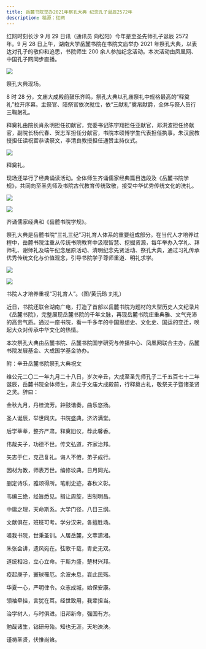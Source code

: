 ```yaml
---
title: 岳麓书院举办2021年祭孔大典 纪念孔子诞辰2572年
description: 稿源：红网
---
```


<!--StartFragment-->

红网时刻长沙 9 月 29 日讯（通讯员 向松阳）今年是至圣先师孔子诞辰 2572 年。9 月 28 日上午，湖南大学岳麓书院在书院文庙举办 2021 年祭孔大典，以表达对孔子的敬仰和追思，书院师生 200 余人参加纪念活动。本次活动由凤凰网、中国孔子网同步直播。

![](https://pics7.baidu.com/feed/b7003af33a87e95070b7ac806ff3634af9f2b48a.jpeg?token=9c0658528ffe86fcb43834ed48e4b184)

祭孔大典现场。

8 时 28 分，文庙大成殿前鼓乐齐鸣，祭孔大典以孔庙祭礼中规格最高的“释奠礼”拉开序幕。主祭官、陪祭官依次就位，依“三献礼”奠帛献爵，全体与祭人员行三鞠躬礼。

释奠礼由院长肖永明担任初献官，党委书记陈宇翔担任亚献官，邓洪波担任终献官，副院长杨代春、贺志军担任分献官，书院本硕博学生代表担任执事。朱汉民教授担任读祝官恭读祭文，李清良教授担任通赞主持仪式。

![](https://pics3.baidu.com/feed/c8ea15ce36d3d539077acdafb84cd959342ab068.jpeg?token=cec8b199c7c9e3c7d87def118562838f)

释奠礼。

现场还举行了经典诵读活动。全体师生齐诵儒家经典篇目选段及《岳麓书院学规》，共同向至圣先师及书院古代教育传统致敬，接受中华优秀传统文化的洗礼。

![](https://pics4.baidu.com/feed/77094b36acaf2edde6acfed30ddb31e0380193fb.jpeg?token=689ff74b5898ecc53ba674207889c49e)

![](https://pics0.baidu.com/feed/aec379310a55b3194d271200c362b22fcefc1739.jpeg?token=f6a28b50b02f58eb5c867cb12607e58e)

齐诵儒家经典和《岳麓书院学规》。

祭孔大典是岳麓书院“三礼三纪”习礼育人体系的重要组成部分。在当代人才培养过程中，岳麓书院注重从传统书院教育中汲取智慧、挖掘资源，每年举办入学礼、拜师礼、谢师礼及端午纪念屈原活动、清明纪念先贤活动、祭孔大典，通过习礼传承优秀传统文化与价值观念，引导书院学子尊师重道、明礼求学。

![](https://pics0.baidu.com/feed/c2cec3fdfc039245b24c6e21f85f94cb7c1e2573.jpeg?token=ecd4b1b0d06eacad459b986df1003c4e)

![](https://pics7.baidu.com/feed/d058ccbf6c81800a47662b7137fe03f3838b4726.jpeg?token=f2a725000203f09de807ebda68768f9e)

书院人才培养重视“习礼育人”。（图/黄沅玲 刘礼）

近日，书院还联合湖南广电，打造了首部以岳麓书院为题材的大型历史人文纪录片《岳麓书院》，完整展现岳麓书院的千年文脉，再现岳麓书院庄重典雅、文气充沛的高贵气质。通过一座书院，看一千多年的中国思想史、文化史、国运的变迁，唤起大众对传承中华文化的热情。

本次祭孔大典由岳麓书院、岳麓书院国学研究与传播中心、凤凰网联合主办，岳麓书院发展基金、大成国学基金协办。

附：辛丑岳麓书院祭孔大典祝文

维公元二〇二一年九月二十八日，岁次辛丑，大成至圣先师孔子二千五百七十二年诞辰，岳麓书院全体师生，肃立于文庙大成殿前，行释奠古礼，敬祭夫子暨诸圣贤之灵。辞曰：

金秋九月，丹桂流芳。鈡鼓谐奏，曲乐悠扬。

圣人诞辰，举世同庆。书院盛典，济济满堂。

后学莘莘，整齐严肃。释奠旧仪，荐此馨香。

伟哉夫子，功德不世。传文弘道，齐家治邦。

矢志于仁，克己复礼。诲人不倦，弟子成行。

因材为教，师表万世。编修坟典，日月同光。

删定诗乐，雅颂得所。笔削史迹，春秋义彰。

韦编三绝，经旨悉见。揖让周旋，古制明昌。

中庸之理，天命斯系。大学门径，八目三纲。

文献俱在，班班可考。学分汉宋，各擅胜场。

嗟我书院，世秉圣训。人居岳麓，文萃潇湘。

朱张会讲，遗风宛在。弦歌千载，青史无双。

道统相沿，立心立命。于斯为盛，楚材兴邦。

疫起庚子，寰球罹厄。余波未息，哀此民殇。

华夏一心，严明律令。众志成城，始保安康。

领袖牵挂，言犹在耳。经世致用，我辈担当。

治学树人，与时俱进。旧邦新命，强国有方。

勉哉诸生，钻研毋殆。知也无涯，天地泱泱。

谨祷圣贤，伏惟尚飨。

<!--EndFragment-->
